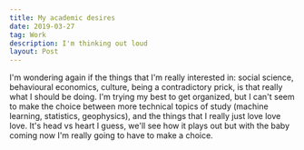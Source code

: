 ```yaml
---
title: My academic desires
date: 2019-03-27
tag: Work
description: I'm thinking out loud
layout: Post
---
```


I'm wondering again if the things that I'm really interested in: social science, behavioural economics, culture, being
a contradictory prick, is that really what I should be doing. I'm trying my best to get organized, but I can't seem
to make the choice between more technical topics of study (machine learning, statistics, geophysics), and the
things that I really just love love love. It's head vs heart I guess, we'll see how it plays out but with the
baby coming now I'm really going to have to make a choice.
 

